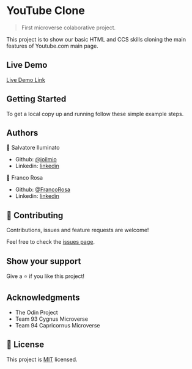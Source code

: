 # YouTube Clone

> First microverse colaborative project.


This project is to show our basic HTML and CCS skills cloning the main features of Youtube.com main page.

## Live Demo

[Live Demo Link](https://raw.githack.com/ioilmio/youtube-clone/nav-bar/index.html)


## Getting Started

To get a local copy up and running follow these simple example steps.

## Authors

👤 Salvatore Iluminato

- Github: [@ioilmio](https://github.com/ioilmio)
- Linkedin: [linkedin](https://www.linkedin.com/in/illuminato-salvatore)

👤 Franco Rosa

- Github: [@FrancoRosa](https://github.com/FrancoRosa)
- Linkedin: [linkedin](https://www.linkedin.com/in/franco-rosa-79972119b)

## 🤝 Contributing

Contributions, issues and feature requests are welcome!

Feel free to check the [issues page](issues/).

## Show your support

Give a ⭐️ if you like this project!

## Acknowledgments

- The Odin Project
- Team 93 Cygnus Microverse
- Team 94 Capricornus Microverse

## 📝 License

This project is [MIT](lic.url) licensed.
